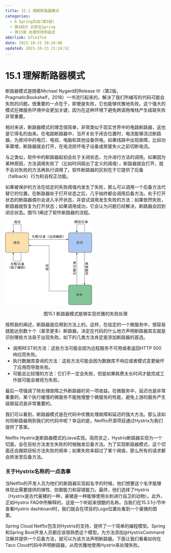 ```yaml
---
title: 15.1 理解断路器模式
categories:
  - 6 Spring实战(第5版)
  - 第4部分 云原生Spring
  - 第15章 处理失败和延迟
abbrlink: b7ce3fce
date: 2021-10-21 18:24:08
updated: 2021-10-23 21:24:52
---
```

# 15.1 理解断路器模式
断路器模式是随着Michael Nygard的Release It!（第2版，PragmaticBookshelf，2018）一书流行起来的，解决了我们所编写的代码可能会失败的问题。很重要的一点在于，即便是失败，它也能够优雅地失败。这个强大的模式在微服务环境中会更加关键，因为在这种环境下避免跨调用堆栈产生级联失败非常重要。

相对来讲，断路器模式的理念很简单，非常类似于现实世界中的电路断路器，这也是它得名的由来。在电路断路器中，当开关处于闭合位置时，电流能够流过断路器，为房间中的电灯、电视、电脑和其他设备供电。如果线路中出现故障，比如功率骤增，断路器就会打开，在电流损坏电子设备或房屋失火之前切断电流。

与之类似，软件中的断路器起初会处于关闭状态，允许进行方法的调用。如果因为某种原因，方法调用失败了（比如时间超出了定义的阈值），断路器就会打开，就不会对失败的方法再执行调用了。软件断路器的区别在于它提供了后备（fallback）行为和自校正功能。

如果被保护的方法在给定的失败阈值内发生了失败，那么可以调用一个后备方法代替它的位置。在断路器处于打开状态之后，几乎始终都会调用后备方法。处于打开状态的断路器偶尔会进入半开状态，并尝试调用发生失败的方法：如果依然失败，断路器就恢复为打开状态；如果调用成功，它会认为问题已经解决，断路器会回到闭合状态。图15.1阐述了软件断路器的流程。

![image-20211023212429519](https://raw.githubusercontent.com/lanlan2017/images/master/Blog/Sum/20211023212429.png)

<center>图15.1 断路器模式能够实现优雅的失败处理</center>

按照我的阐述，断路器是应用到方法上的。这样，在给定的一个微服务中，很容易就能达到数十个（甚至更多）断路器。决定在代码的什么地方声明断路器其实就是识别哪些方法易于出现失败。如下的几类方法肯定是添加断路器的首选。
- 调用REST的方法：这些方法可能会因为远程服务不可用或者返回HTTP 500响应而失败。
- 执行数据库查询的方法：这些方法可能会因为数据库不响应或者模式变更破坏了应用而导致失败。
- 可能会比较慢的方法：它们不一定会失败，但是如果耗费太长时间才能完成工作就可能会被视为失败。

最后一项强调了除处理故障之外断路器的另一项收益。在微服务中，延迟也是非常重要的，某个执行缓慢的微服务不能拖慢整个微服务的性能，避免上游的服务产生级联延迟是非常重要的。

我们可以看到，断路器模式是在代码中优雅处理故障和延迟的强大方法。那么该如何将断路器用到我们的代码中呢？幸运的是，Netflix开源项目通过Hystrix为我们提供了答案。

Netflix Hystrix是断路器模式的Java实现。简而言之，Hystrix断路器实现为一个切面，会在目标方法发生失败的时候触发后备方法。为了实现断路器模式，这个切面还会跟踪目标方法失败的频率；如果失败率超过了某个阈值，那么所有的请求都会转发至后备方法。

### 关于Hystrix名称的一点逸事
当Netflix的开发人员为他们的断路器实现起名字的时候，他们想要这个名字能够体现出需要提供的弹性、防御能力和容错能力。最终，他们选择了Hystrix（Hystrix是古代豪猪的一种，豪猪是一种能够使用长刺进行自卫的动物）。此外，正如Hystrix FAQ中所解释的，这是一个听起来很酷的名称。当我们在15.3.1小节中查看Hystrix dashboard时，我们就会在项目的Logo位置处看到一个豪猪的图案。

Spring Cloud Netflix包含对Hystrix的支持，提供了一个简单的编程模型。Spring和Spring Boot开发人员都应该很熟悉这个模型。为方法添加@HystrixCommand注解并提供一个后备方法，就可以为该方法声明断路器。下面让我们看看如何在Taco Cloud代码中声明断路器，从而优雅地使用Hystrix来处理失败。

